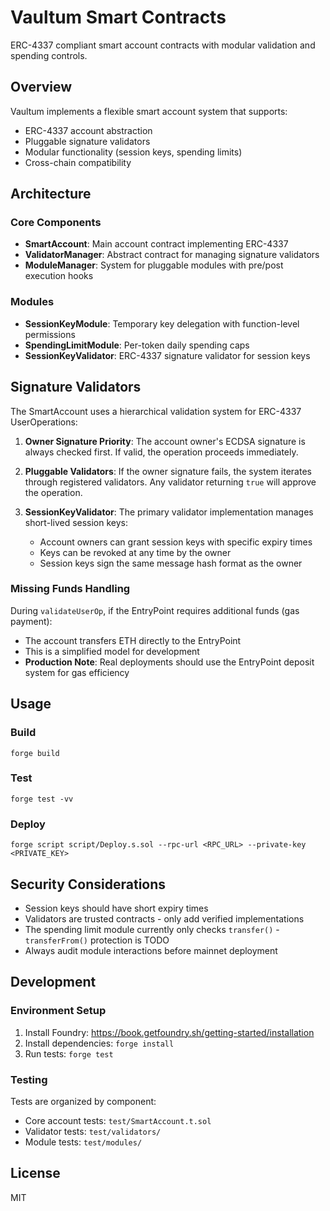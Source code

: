 # Vaultum Smart Contracts

ERC-4337 compliant smart account contracts with modular validation and spending controls.

## Overview

Vaultum implements a flexible smart account system that supports:
- ERC-4337 account abstraction
- Pluggable signature validators
- Modular functionality (session keys, spending limits)
- Cross-chain compatibility

## Architecture

### Core Components

- **SmartAccount**: Main account contract implementing ERC-4337
- **ValidatorManager**: Abstract contract for managing signature validators
- **ModuleManager**: System for pluggable modules with pre/post execution hooks

### Modules

- **SessionKeyModule**: Temporary key delegation with function-level permissions
- **SpendingLimitModule**: Per-token daily spending caps
- **SessionKeyValidator**: ERC-4337 signature validator for session keys

## Signature Validators

The SmartAccount uses a hierarchical validation system for ERC-4337 UserOperations:

1. **Owner Signature Priority**: The account owner's ECDSA signature is always checked first. If valid, the operation proceeds immediately.

2. **Pluggable Validators**: If the owner signature fails, the system iterates through registered validators. Any validator returning `true` will approve the operation.

3. **SessionKeyValidator**: The primary validator implementation manages short-lived session keys:
   - Account owners can grant session keys with specific expiry times
   - Keys can be revoked at any time by the owner
   - Session keys sign the same message hash format as the owner

### Missing Funds Handling

During `validateUserOp`, if the EntryPoint requires additional funds (gas payment):
- The account transfers ETH directly to the EntryPoint
- This is a simplified model for development
- **Production Note**: Real deployments should use the EntryPoint deposit system for gas efficiency

## Usage

### Build

```shell
forge build
```

### Test

```shell
forge test -vv
```

### Deploy

```shell
forge script script/Deploy.s.sol --rpc-url <RPC_URL> --private-key <PRIVATE_KEY>
```

## Security Considerations

- Session keys should have short expiry times
- Validators are trusted contracts - only add verified implementations
- The spending limit module currently only checks `transfer()` - `transferFrom()` protection is TODO
- Always audit module interactions before mainnet deployment

## Development

### Environment Setup

1. Install Foundry: https://book.getfoundry.sh/getting-started/installation
2. Install dependencies: `forge install`
3. Run tests: `forge test`

### Testing

Tests are organized by component:
- Core account tests: `test/SmartAccount.t.sol`
- Validator tests: `test/validators/`
- Module tests: `test/modules/`

## License

MIT